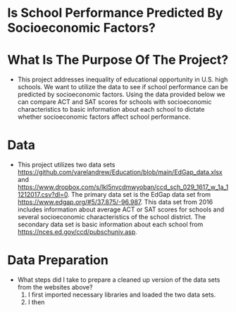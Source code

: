 # Is School Performance Predicted By Socioeconomic Factors?

# What Is The Purpose Of The Project?
- This project addresses inequality of educational opportunity in U.S. high schools. We want to utilize the data to see if school performance can be predicted by socioeconomic factors. Using the data provided below we can compare ACT and SAT scores for schools with socioeconomic characteristics to basic information about each school to dictate whether socioeconomic factors affect school performance.  

# Data
- This project utilizes two data sets https://github.com/varelandrew/Education/blob/main/EdGap_data.xlsx and https://www.dropbox.com/s/lkl5nvcdmwyoban/ccd_sch_029_1617_w_1a_11212017.csv?dl=0. The primary data set is the EdGap data set from https://www.edgap.org/#5/37.875/-96.987. This data set from 2016 includes information about average ACT or SAT scores for schools and several socioeconomic characteristics of the school district. The secondary data set is basic information about each school from https://nces.ed.gov/ccd/pubschuniv.asp.

# Data Preparation
- What steps did I take to prepare a cleaned up version of the data sets from the websites above?
  1. I first imported necessary libraries and loaded the two data sets.
  2. I then
